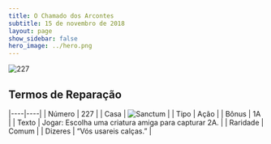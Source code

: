 ```yaml
---
title: O Chamado dos Arcontes
subtitle: 15 de novembro de 2018
layout: page
show_sidebar: false
hero_image: ../hero.png
---
```


![227](https://cdn.keyforgegame.com/media/card_front/pt/341_227_VC53Q7XQ4C33_pt.png)

## Termos de Reparação

|----|----|
| Número | 227 |
| Casa | ![Sanctum](https://archonarcana.com/images/thumb/c/c7/Sanctum.png/22px-Sanctum.png "Santuário") |
| Tipo | Ação |
| Bônus | 1A |
| Texto | Jogar: Escolha uma criatura amiga para capturar 2A. |
| Raridade | Comum |
| Dizeres | “Vós usareis calças.” |
